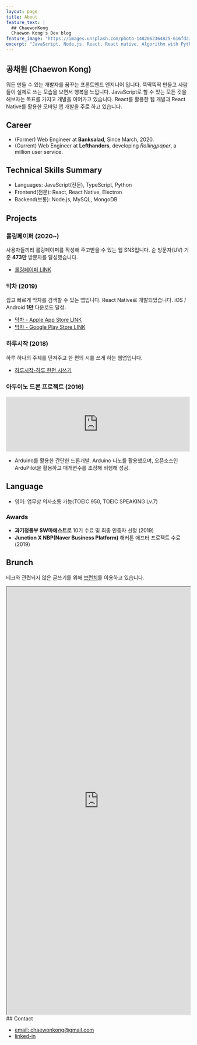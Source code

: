 ```yaml
---
layout: page
title: About
feature_text: |
  ## ChaewonKong
  Chaewon Kong's Dev blog
feature_image: "https://images.unsplash.com/photo-1482062364825-616fd23b8fc1?ixlib=rb-1.2.1&ixid=eyJhcHBfaWQiOjEyMDd9&auto=format&fit=crop&w=1350&q=80"
excerpt: "JavaScript, Node.js, React, React native, Algorithm with Python"
---
```


## 공채원 (Chaewon Kong)

뭐든 만들 수 있는 개발자를 꿈꾸는 프론트엔드 엔지니어 입니다. 뚝딱뚝딱 만들고 사람들이 실제로 쓰는 모습을 보면서 행복을 느낍니다. JavaScript로 할 수 있는 모든 것을 해보자는 목표를 가지고 개발을 이어가고 있습니다. React를 활용한 웹 개발과 React Native를 활용한 모바일 앱 개발을 주로 하고 있습니다.

## Career

- (Former) Web Engineer at **Banksalad**, Since March, 2020.
- (Current) Web Engineer at **Lefthanders**, developing _Rollingpaper_, a million user service.

## Technical Skills Summary

- Languages: JavaScript(전문), TypeScript, Python
- Frontend(전문): React, React Native, Electron
- Backend(보통): Node.js, MySQL, MongoDB

## Projects

### 롤링페이퍼 (2020~)

사용자들끼리 롤링페이퍼를 작성해 주고받을 수 있는 웹 SNS입니다.
순 방문자(UV) 기준 **473만** 방문자를 달성했습니다.

- [롤링페이퍼 LINK](https://rollingpaper.site)

### 막차 (2019)

쉽고 빠르게 막차를 검색할 수 있는 앱입니다. React Native로 개발되었습니다.
iOS / Android **1만** 다운로드 달성.

- [막차 - Apple App Store LINK](https://apps.apple.com/kr/app/막차/id1480522844)
- [막차 - Google Play Store LINK](https://play.google.com/store/apps/details?id=com.native_makkcha)

### 하루시작 (2018)

하루 하나의 주제를 던져주고 한 편의 시를 쓰게 하는 웹앱입니다.

- [하루시작-하루 한편 시쓰기](https://harusijak.com)

### 아두이노 드론 프로젝트 (2016)

<iframe width="100%" height="auto" src="https://www.youtube.com/embed/-yl7HBhhvFA" title="YouTube video player" frameborder="0" allow="accelerometer; autoplay; clipboard-write; encrypted-media; gyroscope; picture-in-picture" allowfullscreen></iframe>

- Arduino를 활용한 간단한 드론개발. Arduino 나노를 활용했으며, 오픈소스인 ArduPilot을 활용하고 매개변수를 조정해 비행해 성공.

## Language

- 영어: 업무상 의사소통 가능(TOEIC 950, TOEIC SPEAKING Lv.7)

### Awards

- **과기정통부 SW마에스트로** 10기 수료 및 최종 인증자 선정 (2019)
- **Junction X NBP(Naver Business Platform)** 해커톤 애프터 프로젝트 수료 (2019)

## Brunch

테크와 관련되지 않은 글쓰기를 위해 [브런치](https://brunch.co.kr/@chaewonkong)를 이용하고 있습니다.

<iframe width='100%' height='30%' src='https://brunch.co.kr/@chaewonkong'></iframe>
## Contact

- [email: chaewonkong@gmail.com](mailto://chaewonkong@gmail.com)
- [linked-in](https://www.linkedin.com/in/chaewon-kong-958986119/)
